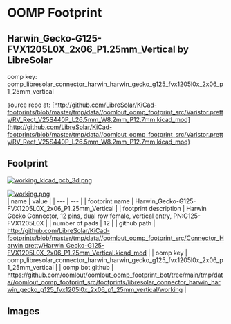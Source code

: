 # OOMP Footprint  
## Harwin_Gecko-G125-FVX1205L0X_2x06_P1.25mm_Vertical  by LibreSolar  
  
oomp key: oomp_libresolar_connector_harwin_harwin_gecko_g125_fvx1205l0x_2x06_p1_25mm_vertical  
  
source repo at: [http://github.com/LibreSolar/KiCad-footprints/blob/master/tmp/data//oomlout_oomp_footprint_src/Varistor.pretty/RV_Rect_V25S440P_L26.5mm_W8.2mm_P12.7mm.kicad_mod](http://github.com/LibreSolar/KiCad-footprints/blob/master/tmp/data//oomlout_oomp_footprint_src/Varistor.pretty/RV_Rect_V25S440P_L26.5mm_W8.2mm_P12.7mm.kicad_mod)  
## Footprint  
  
[![working_kicad_pcb_3d.png](working_kicad_pcb_3d_600.png)](working_kicad_pcb_3d.png)  
  
[![working.png](working_600.png)](working.png)  
| name | value | 
| --- | --- | 
| footprint name | Harwin_Gecko-G125-FVX1205L0X_2x06_P1.25mm_Vertical | 
| footprint description | Harwin Gecko Connector, 12 pins, dual row female, vertical entry, PN:G125-FVX1205L0X | 
| number of pads | 12 | 
| github path | http://github.com/LibreSolar/KiCad-footprints/blob/master/tmp/data//oomlout_oomp_footprint_src/Connector_Harwin.pretty/Harwin_Gecko-G125-FVX1205L0X_2x06_P1.25mm_Vertical.kicad_mod | 
| oomp key | oomp_libresolar_connector_harwin_harwin_gecko_g125_fvx1205l0x_2x06_p1_25mm_vertical | 
| oomp bot github | https://github.com/oomlout/oomlout_oomp_footprint_bot/tree/main/tmp/data//oomlout_oomp_footprint_src/footprints/libresolar_connector_harwin_harwin_gecko_g125_fvx1205l0x_2x06_p1_25mm_vertical/working | 
## Images  

